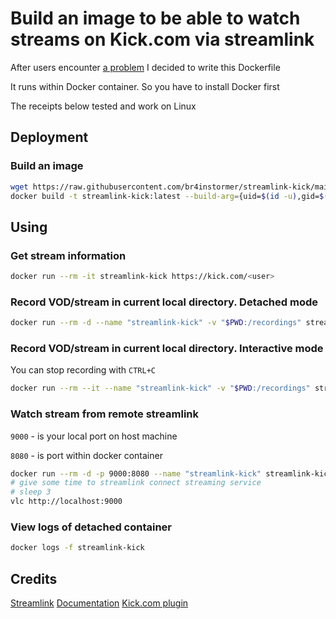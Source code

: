 # Build an image to be able to watch streams on Kick.com via streamlink

After users encounter [a problem](https://github.com/nonvegan/streamlink-plugin-kick/issues/1) I decided to write this Dockerfile

It runs within Docker container. So you have to install Docker first

The receipts below tested and work on Linux

## Deployment

### Build an image

```bash
wget https://raw.githubusercontent.com/br4instormer/streamlink-kick/main/Dockerfile
docker build -t streamlink-kick:latest --build-arg={uid=$(id -u),gid=$(id -g)} .
```

## Using

### Get stream information

```bash
docker run --rm -it streamlink-kick https://kick.com/<user>
```

### Record VOD/stream in current local directory. Detached mode

```bash
docker run --rm -d --name "streamlink-kick" -v "$PWD:/recordings" streamlink-kick -o "<output_file_name>" https://kick.com/<user> <quality>
```

### Record VOD/stream in current local directory. Interactive mode

You can stop recording with `CTRL+C`

```bash
docker run --rm --it --name "streamlink-kick" -v "$PWD:/recordings" streamlink-kick -o "<output_file_name>" https://kick.com/<user> <quality>
```

### Watch stream from remote streamlink

`9000` - is your local port on host machine

`8080` - is port within docker container

```bash
docker run --rm -d -p 9000:8080 --name "streamlink-kick" streamlink-kick --player-external-http --player-external-http-port 8080 https://kick.com/<user> <quality>
# give some time to streamlink connect streaming service
# sleep 3
vlc http://localhost:9000
```

### View logs of detached container

```bash
docker logs -f streamlink-kick
```

## Credits

[Streamlink](https://github.com/streamlink/streamlink)
[Documentation](https://streamlink.github.io/index.html)
[Kick.com plugin](https://github.com/nonvegan/streamlink-plugin-kick)